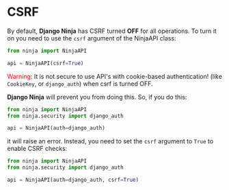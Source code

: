 # CSRF

By default, **Django Ninja** has CSRF turned **OFF** for all operations.
To turn it on you need to use the `csrf` argument of the NinjaAPI class:




```Python hl_lines="3"
from ninja import NinjaAPI

api = NinjaAPI(csrf=True)
```

<span style="color: red;">Warning</span>: It is not secure to use API's with cookie-based authentication! (like `CookieKey`, or `django_auth`) when csrf is turned OFF.


**Django Ninja** will prevent you from doing this. So, if you do this:


```Python hl_lines="4"
from ninja import NinjaAPI
from ninja.security import django_auth

api = NinjaAPI(auth=django_auth)

```

it will raise an error. Instead, you need to set the `csrf` argument to `True` to enable CSRF checks:


```Python hl_lines="4"
from ninja import NinjaAPI
from ninja.security import django_auth

api = NinjaAPI(auth=django_auth, csrf=True)

```
